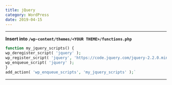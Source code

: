 ```yaml
---
title: jQuery
category: WordPress
date: 2019-04-15
---
```


-----

**Insert into `/wp-content/themes/<YOUR THEME>/functions.php`**
```php
function my_jquery_scripts() {
wp_deregister_script( 'jquery' );
wp_register_script( 'jquery', 'https://code.jquery.com/jquery-2.2.0.min.js');
wp_enqueue_script( 'jquery' );
}
add_action( 'wp_enqueue_scripts', 'my_jquery_scripts' );`
```

-----